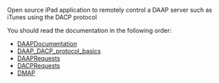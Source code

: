 Open source iPad application to remotely control a DAAP server such as iTunes using the DACP protocol

You should read the documentation in the following order:
  * [DAAPDocumentation](DAAPDocumentation.md)
  * [DAAP\_DACP\_protocol\_basics](DAAP_DACP_protocol_basics.md)
  * [DAAPRequests](DAAPRequests.md)
  * [DACPRequests](DACPRequests.md)
  * [DMAP](DMAP.md)